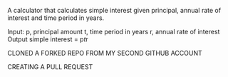 A calculator that calculates simple interest given principal, annual rate of interest and time period in years.

Input:
   p, principal amount
   t, time period in years
   r, annual rate of interest
Output
   simple interest = p*t*r 





CLONED A FORKED REPO FROM MY SECOND GITHUB ACCOUNT 

CREATING A PULL REQUEST
